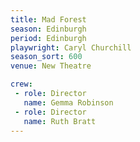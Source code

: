 ```yaml
---
title: Mad Forest
season: Edinburgh
period: Edinburgh
playwright: Caryl Churchill
season_sort: 600
venue: New Theatre

crew:
 - role: Director
   name: Gemma Robinson
 - role: Director
   name: Ruth Bratt
---
```



